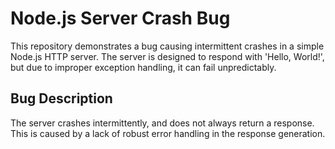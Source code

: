 # Node.js Server Crash Bug

This repository demonstrates a bug causing intermittent crashes in a simple Node.js HTTP server.  The server is designed to respond with 'Hello, World!', but due to improper exception handling, it can fail unpredictably.

## Bug Description
The server crashes intermittently, and does not always return a response.  This is caused by a lack of robust error handling in the response generation.